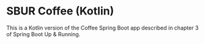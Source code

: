 # SBUR Coffee (Kotlin)

This is a Kotlin version of the Coffee Spring Boot app described in chapter 3 of Spring Boot Up & Running.

